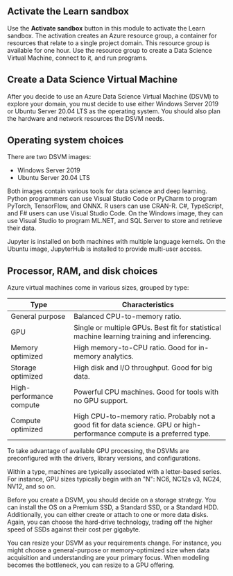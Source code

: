 ## Activate the Learn sandbox

Use the **Activate sandbox** button in this module to activate the Learn sandbox. The activation creates an Azure resource group, a container for resources that relate to a single project domain. This resource group is available for one hour. Use the resource group to create a Data Science Virtual Machine, connect to it, and run programs.

## Create a Data Science Virtual Machine

After you decide to use an Azure Data Science Virtual Machine (DSVM) to explore your domain, you must decide to use either Windows Server 2019 or Ubuntu Server 20.04 LTS as the operating system. You should also plan the hardware and network resources the DSVM needs.

## Operating system choices

There are two DSVM images:

* Windows Server 2019
* Ubuntu Server 20.04 LTS

Both images contain various tools for data science and deep learning. Python programmers can use Visual Studio Code or PyCharm to program PyTorch, TensorFlow, and ONNX. R users can use CRAN-R. C#, TypeScript, and F# users can use Visual Studio Code. On the Windows image, they can use Visual Studio to program ML.NET, and SQL Server to store and retrieve their data.

Jupyter is installed on both machines with multiple language kernels. On the Ubuntu image, JupyterHub is installed to provide multi-user access.

## Processor, RAM, and disk choices

Azure virtual machines come in various sizes, grouped by type:

| Type | Characteristics |
| - |- |
| General purpose | Balanced CPU-to-memory ratio. |
| GPU | Single or multiple GPUs. Best fit for statistical machine learning training and inferencing. |
| Memory optimized | High memory-to-CPU ratio. Good for in-memory analytics. |
| Storage optimized | High disk and I/O throughput. Good for big data. |
| High-performance compute | Powerful CPU machines. Good for tools with no GPU support. |
| Compute optimized | High CPU-to-memory ratio. Probably not a good fit for data science. GPU or high-performance compute is a preferred type.|

To take advantage of available GPU processing, the DSVMs are preconfigured with the drivers, library versions, and configurations.

Within a type, machines are typically associated with a letter-based series. For instance, GPU sizes typically begin with an "N": NC6, NC12s v3, NC24, NV12, and so on.

Before you create a DSVM, you should decide on a storage strategy. You can install the OS on a Premium SSD, a Standard SSD, or a Standard HDD. Additionally, you can either create or attach to one or more data disks. Again, you can choose the hard-drive technology, trading off the higher speed of SSDs against their cost per gigabyte.

You can resize your DSVM as your requirements change. For instance, you might choose a general-purpose or memory-optimized size when data acquisition and understanding are your primary focus. When modeling becomes the bottleneck, you can resize to a GPU offering.
